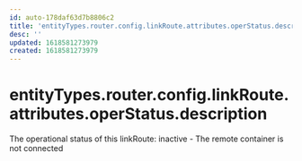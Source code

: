 ```yaml
---
id: auto-178daf63d7b8806c2
title: 'entityTypes.router.config.linkRoute.attributes.operStatus.description'
desc: ''
updated: 1618581273979
created: 1618581273979
---
```

# entityTypes.router.config.linkRoute.attributes.operStatus.description

The operational status of this linkRoute: inactive - The remote container is not connected
